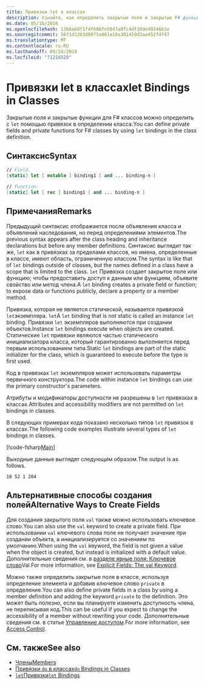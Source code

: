 ```yaml
---
title: Привязки let в классах
description: Узнайте, как определить закрытые поля и закрытые F# функции для классов с помощью привязок let в определении класса.
ms.date: 05/16/2016
ms.openlocfilehash: 1366ab8f1f4f606fe5947a8fc4df10de49346b3e
ms.sourcegitcommit: 56f1d1203d0075a461a10a301459d3aa452f4f47
ms.translationtype: MT
ms.contentlocale: ru-RU
ms.lasthandoff: 09/24/2019
ms.locfileid: "71216528"
---
```

# <a name="let-bindings-in-classes"></a><span data-ttu-id="63713-103">Привязки let в классах</span><span class="sxs-lookup"><span data-stu-id="63713-103">let Bindings in Classes</span></span>

<span data-ttu-id="63713-104">Закрытые поля и закрытые функции для F# классов можно определить с `let` помощью привязок в определении класса.</span><span class="sxs-lookup"><span data-stu-id="63713-104">You can define private fields and private functions for F# classes by using `let` bindings in the class definition.</span></span>

## <a name="syntax"></a><span data-ttu-id="63713-105">Синтаксис</span><span class="sxs-lookup"><span data-stu-id="63713-105">Syntax</span></span>

```fsharp
// Field.
[static] let [ mutable ] binding1 [ and ... binding-n ]

// Function.
[static] let [ rec ] binding1 [ and ... binding-n ]
```

## <a name="remarks"></a><span data-ttu-id="63713-106">Примечания</span><span class="sxs-lookup"><span data-stu-id="63713-106">Remarks</span></span>

<span data-ttu-id="63713-107">Предыдущий синтаксис отображается после объявления класса и объявлений наследования, но перед определениями элементов.</span><span class="sxs-lookup"><span data-stu-id="63713-107">The previous syntax appears after the class heading and inheritance declarations but before any member definitions.</span></span> <span data-ttu-id="63713-108">Синтаксис выглядит так же, `let` как в привязках за пределами классов, но имена, определенные в классе, имеют область, ограниченную классом.</span><span class="sxs-lookup"><span data-stu-id="63713-108">The syntax is like that of `let` bindings outside of classes, but the names defined in a class have a scope that is limited to the class.</span></span> <span data-ttu-id="63713-109">`let` Привязка создает закрытое поле или функцию; чтобы предоставить доступ к данным или функциям, объявите свойство или метод члена.</span><span class="sxs-lookup"><span data-stu-id="63713-109">A `let` binding creates a private field or function; to expose data or functions publicly, declare a property or a member method.</span></span>

<span data-ttu-id="63713-110">Привязка, которая не является статической, называется привязкой `let`экземпляра. `let`</span><span class="sxs-lookup"><span data-stu-id="63713-110">A `let` binding that is not static is called an instance `let` binding.</span></span> <span data-ttu-id="63713-111">Привязки `let` экземпляров выполняются при создании объектов.</span><span class="sxs-lookup"><span data-stu-id="63713-111">Instance `let` bindings execute when objects are created.</span></span> <span data-ttu-id="63713-112">Статические `let` привязки являются частью статического инициализатора класса, который гарантированно выполняется перед первым использованием типа.</span><span class="sxs-lookup"><span data-stu-id="63713-112">Static `let` bindings are part of the static initializer for the class, which is guaranteed to execute before the type is first used.</span></span>

<span data-ttu-id="63713-113">Код в привязках `let` экземпляров может использовать параметры первичного конструктора.</span><span class="sxs-lookup"><span data-stu-id="63713-113">The code within instance `let` bindings can use the primary constructor's parameters.</span></span>

<span data-ttu-id="63713-114">Атрибуты и модификаторы доступности не разрешены в `let` привязках в классах.</span><span class="sxs-lookup"><span data-stu-id="63713-114">Attributes and accessibility modifiers are not permitted on `let` bindings in classes.</span></span>

<span data-ttu-id="63713-115">В следующих примерах кода показано несколько типов `let` привязок в классах.</span><span class="sxs-lookup"><span data-stu-id="63713-115">The following code examples illustrate several types of `let` bindings in classes.</span></span>

[!code-fsharp[Main](~/samples/snippets/fsharp/lang-ref-1/snippet3001.fs)]

<span data-ttu-id="63713-116">Выходные данные выглядят следующим образом.</span><span class="sxs-lookup"><span data-stu-id="63713-116">The output is as follows.</span></span>

```console
10 52 1 204
```

## <a name="alternative-ways-to-create-fields"></a><span data-ttu-id="63713-117">Альтернативные способы создания полей</span><span class="sxs-lookup"><span data-stu-id="63713-117">Alternative Ways to Create Fields</span></span>

<span data-ttu-id="63713-118">Для создания закрытого поля `val` также можно использовать ключевое слово.</span><span class="sxs-lookup"><span data-stu-id="63713-118">You can also use the `val` keyword to create a private field.</span></span> <span data-ttu-id="63713-119">При использовании `val` ключевого слова поле не получает значение при создании объекта, а инициализируется со значением по умолчанию.</span><span class="sxs-lookup"><span data-stu-id="63713-119">When using the `val` keyword, the field is not given a value when the object is created, but instead is initialized with a default value.</span></span> <span data-ttu-id="63713-120">Дополнительные сведения см. в [разделе явные поля: Ключевое слово](explicit-fields-the-val-keyword.md)Val.</span><span class="sxs-lookup"><span data-stu-id="63713-120">For more information, see [Explicit Fields: The val Keyword](explicit-fields-the-val-keyword.md).</span></span>

<span data-ttu-id="63713-121">Можно также определить закрытые поля в классе, используя определение элемента и добавив ключевое слово `private` в определение.</span><span class="sxs-lookup"><span data-stu-id="63713-121">You can also define private fields in a class by using a member definition and adding the keyword `private` to the definition.</span></span> <span data-ttu-id="63713-122">Это может быть полезно, если вы планируете изменить доступность члена, не переписывая код.</span><span class="sxs-lookup"><span data-stu-id="63713-122">This can be useful if you expect to change the accessibility of a member without rewriting your code.</span></span> <span data-ttu-id="63713-123">Дополнительные сведения см. в статье [Управление доступом](../access-control.md).</span><span class="sxs-lookup"><span data-stu-id="63713-123">For more information, see [Access Control](../access-control.md).</span></span>

## <a name="see-also"></a><span data-ttu-id="63713-124">См. также</span><span class="sxs-lookup"><span data-stu-id="63713-124">See also</span></span>

- [<span data-ttu-id="63713-125">Члены</span><span class="sxs-lookup"><span data-stu-id="63713-125">Members</span></span>](index.md)
- [<span data-ttu-id="63713-126">Привязки `do` в классах</span><span class="sxs-lookup"><span data-stu-id="63713-126">`do` Bindings in Classes</span></span>](do-bindings-in-classes.md)
- [<span data-ttu-id="63713-127">`let`Привязки</span><span class="sxs-lookup"><span data-stu-id="63713-127">`let` Bindings</span></span>](../functions/let-bindings.md)
